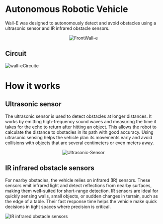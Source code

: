# Autonomous Robotic Vehicle

Wall-E was designed to autonomously detect and avoid obstacles using a ultrasonic sensor and IR infrared obstacle sensors.

<p align="center">
  <img src="https://user-images.githubusercontent.com/92666389/194114378-d4b1af7c-6795-4833-9fe8-e5280fbf1c1a.png" alt="FrontWall-e" />
</p>

## Circuit

![wall-eCircuite](https://github.com/user-attachments/assets/88bb4e0c-38ca-4388-a66e-6b627ed32d7b)

# How it works
## Ultrasonic sensor
The ultrasonic sensor is used to detect obstacles at longer distances. It works by emitting high-frequency sound waves and measuring the time it takes for the echo to return after hitting an object. This allows the robot to calculate the distance to obstacles in its path with good accuracy. Using ultrasonic sensing helps the vehicle plan its movements early and avoid collisions with objects that are several centimeters or even meters away.

<p align="center">
  <img src="https://user-images.githubusercontent.com/92666389/194114378-d4b1af7c-6795-4833-9fe8-e5280fbf1c1a.png" alt="Ultrasonic-Sensor" />
</p>

## IR infrared obstacle sensors
For nearby obstacles, the vehicle relies on infrared (IR) sensors. These sensors emit infrared light and detect reflections from nearby surfaces, making them well-suited for short-range detection. IR sensors are ideal for quickly sensing walls, small objects, or sudden changes in terrain, such as the edge of a table. Their fast response time helps the vehicle make quick decisions in tight spaces where precision is critical.

![IR infrared obstacle sensors](https://github.com/user-attachments/assets/0337aac4-2cce-43f8-bbee-3a780da90f96)
